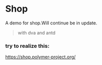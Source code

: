 # Shop
A demo for shop.Will continue be in update.
> with dva and antd

### try to realize this: 
https://shop.polymer-project.org/
